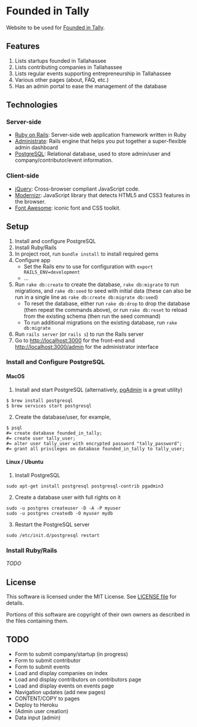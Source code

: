 # Founded in Tally

Website to be used for [Founded in Tally](http://foundedintally.com).

## Features
  1. Lists startups founded in Tallahassee
  1. Lists contributing companies in Tallahassee
  1. Lists regular events supporting entrepreneurship in Tallahassee
  1. Various other pages (about, FAQ, etc.)
  1. Has an admin portal to ease the management of the database

## Technologies

### Server-side

  * [Ruby on Rails](http://rubyonrails.org/): Server-side web application framework written in Ruby
  * [Administrate](https://github.com/thoughtbot/administrate): Rails engine that helps you put together a super-flexible admin dashboard
  * [PostgreSQL](http://www.postgresql.com): Relational database, used to store admin/user and company/contributor/event information.

### Client-side
  * [jQuery](http://www.jquery.com): Cross-browser compliant JavaScript code.
  * [Modernizr](http://modernizr.com/): JavaScript library that detects HTML5 and CSS3 features in the browser.
  * [Font Awesome](http://fortawesome.github.io/Font-Awesome/): iconic font and CSS toolkit.

## Setup

1. Install and configure PostgreSQL
1. Install Ruby/Rails
1. In project root, run `bundle install` to install required gems
1. Configure app
    * Set the Rails env to use for configuration with `export RAILS_ENV=development`
    * ...
1. Run `rake db:create` to create the database, `rake db:migrate` to run migrations, and `rake db:seed` to seed with initial data (these can also be run in a single line as `rake db:create db:migrate db:seed`)
    * To reset the database, either run `rake db:drop` to drop the database (then repeat the commands above), or run `rake db:reset` to reload from the existing schema (then run the seed command)
    * To run additional migrations on the existing database, run `rake db:migrate`
1. Run `rails server` (or `rails s`) to run the Rails server
1. Go to [http://localhost:3000](http://localhost:3000) for the front-end and [http://localhost:3000/admin](http://localhost:3000/admin) for the administrator interface


### Install and Configure PostgreSQL

#### MacOS

1. Install and start PostgreSQL (alternatively, [pgAdmin](https://www.pgadmin.org/) is a great utility)
```
$ brew install postgresql
$ brew services start postgresql
```

2. Create the database/user, for example,
```
$ psql
#= create database founded_in_tally;
#= create user tally_user;
#= alter user tally_user with encrypted password "tally_password";
#= grant all privileges on database founded_in_tally to tally_user;
```

#### Linux / Ubuntu

1. Install PostgreSQL
  ```
  sudo apt-get install postgresql postgresql-contrib pgadmin3
  ```

2. Create a database user with full rights on it
  ```
  sudo -u postgres createuser -D -A -P myuser
  sudo -u postgres createdb -O myuser mydb
  ```

3. Restart the PostgreSQL server
  ```
  sudo /etc/init.d/postgresql restart
  ```

### Install Ruby/Rails

_TODO_

## License

This software is licensed under the MIT License. See [LICENSE file](https://github.com/Founded-in-Tally/founded-in-tally/blob/master/LICENSE.md) for details.

Portions of this software are copyright of their own owners as described in the files containing them.

## TODO

- Form to submit company/startup (in progress)
- Form to submit contributor
- Form to submit events
- Load and display companies on index
- Load and display contributors on contributors page
- Load and display events on events page
- Navigation updates (add new pages)
- CONTENT/COPY to pages
- Deploy to Heroku
- (Admin user creation)
- Data input (admin)
